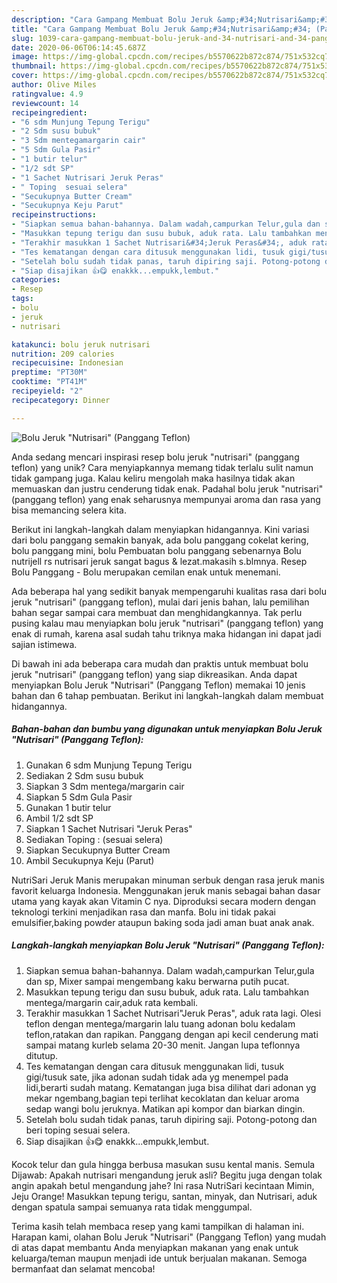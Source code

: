 ```yaml
---
description: "Cara Gampang Membuat Bolu Jeruk &amp;#34;Nutrisari&amp;#34; (Panggang Teflon) yang Bisa Manjain Lidah"
title: "Cara Gampang Membuat Bolu Jeruk &amp;#34;Nutrisari&amp;#34; (Panggang Teflon) yang Bisa Manjain Lidah"
slug: 1039-cara-gampang-membuat-bolu-jeruk-and-34-nutrisari-and-34-panggang-teflon-yang-bisa-manjain-lidah
date: 2020-06-06T06:14:45.687Z
image: https://img-global.cpcdn.com/recipes/b5570622b872c874/751x532cq70/bolu-jeruk-nutrisari-panggang-teflon-foto-resep-utama.jpg
thumbnail: https://img-global.cpcdn.com/recipes/b5570622b872c874/751x532cq70/bolu-jeruk-nutrisari-panggang-teflon-foto-resep-utama.jpg
cover: https://img-global.cpcdn.com/recipes/b5570622b872c874/751x532cq70/bolu-jeruk-nutrisari-panggang-teflon-foto-resep-utama.jpg
author: Olive Miles
ratingvalue: 4.9
reviewcount: 14
recipeingredient:
- "6 sdm Munjung Tepung Terigu"
- "2 Sdm susu bubuk"
- "3 Sdm mentegamargarin cair"
- "5 Sdm Gula Pasir"
- "1 butir telur"
- "1/2 sdt SP"
- "1 Sachet Nutrisari Jeruk Peras"
- " Toping  sesuai selera"
- "Secukupnya Butter Cream"
- "Secukupnya Keju Parut"
recipeinstructions:
- "Siapkan semua bahan-bahannya. Dalam wadah,campurkan Telur,gula dan sp, Mixer sampai mengembang kaku berwarna putih pucat."
- "Masukkan tepung terigu dan susu bubuk, aduk rata. Lalu tambahkan mentega/margarin cair,aduk rata kembali."
- "Terakhir masukkan 1 Sachet Nutrisari&#34;Jeruk Peras&#34;, aduk rata lagi. Olesi teflon dengan mentega/margarin lalu tuang adonan bolu kedalam teflon,ratakan dan rapikan. Panggang dengan api kecil cenderung mati sampai matang kurleb selama 20-30 menit. Jangan lupa teflonnya ditutup."
- "Tes kematangan dengan cara ditusuk menggunakan lidi, tusuk gigi/tusuk sate, jika adonan sudah tidak ada yg menempel pada lidi,berarti sudah matang. Kematangan juga bisa dilihat dari adonan yg mekar ngembang,bagian tepi terlihat kecoklatan dan keluar aroma sedap wangi bolu jeruknya. Matikan api kompor dan biarkan dingin."
- "Setelah bolu sudah tidak panas, taruh dipiring saji. Potong-potong dan beri toping sesuai selera."
- "Siap disajikan 👍😋 enakkk...empukk,lembut."
categories:
- Resep
tags:
- bolu
- jeruk
- nutrisari

katakunci: bolu jeruk nutrisari 
nutrition: 209 calories
recipecuisine: Indonesian
preptime: "PT30M"
cooktime: "PT41M"
recipeyield: "2"
recipecategory: Dinner

---
```



![Bolu Jeruk &#34;Nutrisari&#34; (Panggang Teflon)](https://img-global.cpcdn.com/recipes/b5570622b872c874/751x532cq70/bolu-jeruk-nutrisari-panggang-teflon-foto-resep-utama.jpg)

Anda sedang mencari inspirasi resep bolu jeruk &#34;nutrisari&#34; (panggang teflon) yang unik? Cara menyiapkannya memang tidak terlalu sulit namun tidak gampang juga. Kalau keliru mengolah maka hasilnya tidak akan memuaskan dan justru cenderung tidak enak. Padahal bolu jeruk &#34;nutrisari&#34; (panggang teflon) yang enak seharusnya mempunyai aroma dan rasa yang bisa memancing selera kita.

Berikut ini langkah-langkah dalam menyiapkan hidangannya. Kini variasi dari bolu panggang semakin banyak, ada bolu panggang cokelat kering, bolu panggang mini, bolu Pembuatan bolu panggang sebenarnya Bolu nutrijell rs nutrisari jeruk sangat bagus &amp; lezat.makasih s.blmnya. Resep Bolu Panggang - Bolu merupakan cemilan enak untuk menemani.

Ada beberapa hal yang sedikit banyak mempengaruhi kualitas rasa dari bolu jeruk &#34;nutrisari&#34; (panggang teflon), mulai dari jenis bahan, lalu pemilihan bahan segar sampai cara membuat dan menghidangkannya. Tak perlu pusing kalau mau menyiapkan bolu jeruk &#34;nutrisari&#34; (panggang teflon) yang enak di rumah, karena asal sudah tahu triknya maka hidangan ini dapat jadi sajian istimewa.


Di bawah ini ada beberapa cara mudah dan praktis untuk membuat bolu jeruk &#34;nutrisari&#34; (panggang teflon) yang siap dikreasikan. Anda dapat menyiapkan Bolu Jeruk &#34;Nutrisari&#34; (Panggang Teflon) memakai 10 jenis bahan dan 6 tahap pembuatan. Berikut ini langkah-langkah dalam membuat hidangannya.

<!--inarticleads1-->

##### Bahan-bahan dan bumbu yang digunakan untuk menyiapkan Bolu Jeruk &#34;Nutrisari&#34; (Panggang Teflon):

1. Gunakan 6 sdm Munjung Tepung Terigu
1. Sediakan 2 Sdm susu bubuk
1. Siapkan 3 Sdm mentega/margarin cair
1. Siapkan 5 Sdm Gula Pasir
1. Gunakan 1 butir telur
1. Ambil 1/2 sdt SP
1. Siapkan 1 Sachet Nutrisari &#34;Jeruk Peras&#34;
1. Sediakan  Toping : (sesuai selera)
1. Siapkan Secukupnya Butter Cream
1. Ambil Secukupnya Keju (Parut)


NutriSari Jeruk Manis merupakan minuman serbuk dengan rasa jeruk manis favorit keluarga Indonesia. Menggunakan jeruk manis sebagai bahan dasar utama yang kayak akan Vitamin C nya. Diproduksi secara modern dengan teknologi terkini menjadikan rasa dan manfa. Bolu ini tidak pakai emulsifier,baking powder ataupun baking soda jadi aman buat anak anak. 

<!--inarticleads2-->

##### Langkah-langkah menyiapkan Bolu Jeruk &#34;Nutrisari&#34; (Panggang Teflon):

1. Siapkan semua bahan-bahannya. Dalam wadah,campurkan Telur,gula dan sp, Mixer sampai mengembang kaku berwarna putih pucat.
1. Masukkan tepung terigu dan susu bubuk, aduk rata. Lalu tambahkan mentega/margarin cair,aduk rata kembali.
1. Terakhir masukkan 1 Sachet Nutrisari&#34;Jeruk Peras&#34;, aduk rata lagi. Olesi teflon dengan mentega/margarin lalu tuang adonan bolu kedalam teflon,ratakan dan rapikan. Panggang dengan api kecil cenderung mati sampai matang kurleb selama 20-30 menit. Jangan lupa teflonnya ditutup.
1. Tes kematangan dengan cara ditusuk menggunakan lidi, tusuk gigi/tusuk sate, jika adonan sudah tidak ada yg menempel pada lidi,berarti sudah matang. Kematangan juga bisa dilihat dari adonan yg mekar ngembang,bagian tepi terlihat kecoklatan dan keluar aroma sedap wangi bolu jeruknya. Matikan api kompor dan biarkan dingin.
1. Setelah bolu sudah tidak panas, taruh dipiring saji. Potong-potong dan beri toping sesuai selera.
1. Siap disajikan 👍😋 enakkk...empukk,lembut.


Kocok telur dan gula hingga berbusa masukan susu kental manis. Semula Dijawab: Apakah nutrisari mengandung jeruk asli? Begitu juga dengan tolak angin apakah betul mengandung jahe? Ini rasa NutriSari kecintaan Mimin, Jeju Orange! Masukkan tepung terigu, santan, minyak, dan Nutrisari, aduk dengan spatula sampai semuanya rata tidak menggumpal. 

Terima kasih telah membaca resep yang kami tampilkan di halaman ini. Harapan kami, olahan Bolu Jeruk &#34;Nutrisari&#34; (Panggang Teflon) yang mudah di atas dapat membantu Anda menyiapkan makanan yang enak untuk keluarga/teman maupun menjadi ide untuk berjualan makanan. Semoga bermanfaat dan selamat mencoba!
